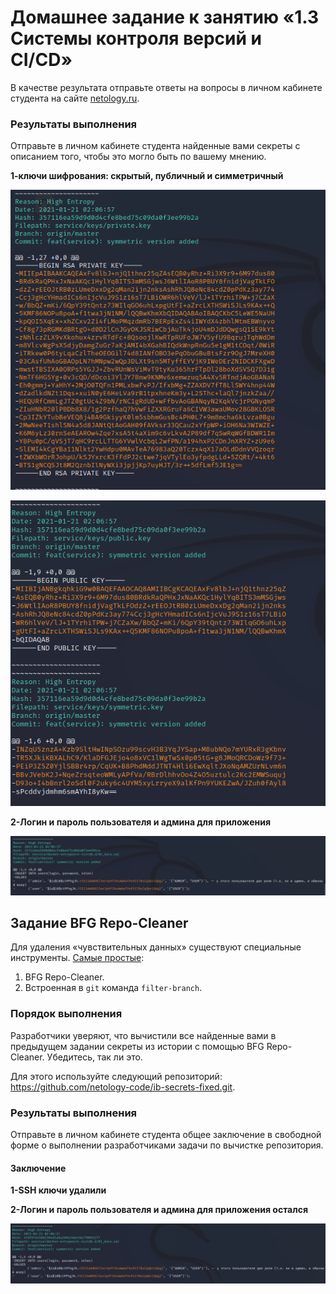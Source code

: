 # Домашнее задание к занятию «1.3 Системы контроля версий и CI/CD»

В качестве результата отправьте ответы на вопросы в личном кабинете студента на сайте [netology.ru](https://netology.ru).


### Результаты выполнения

Отправьте в личном кабинете студента найденные вами секреты с описанием того, чтобы это могло быть по вашему мнению.

**1-ключи шифрования: скрытый, публичный и симметричный**

![](img/32/1-скрытый%20ключ.png)

![](img/32/1-Публичный%20и%20симметричный%20ключ.png)

**2-Логин и пароль пользователя и админа для приложения**

![](img/32/1-Найденный%20логины%20и%20пароли.png)

## Задание BFG Repo-Cleaner

Для удаления «чувствительных данных» существуют специальные инструменты. [Самые простые](https://docs.github.com/en/github/authenticating-to-github/removing-sensitive-data-from-a-repository):
1. BFG Repo-Cleaner.
1. Встроенная в `git` команда `filter-branch`.

### Порядок выполнения

Разработчики уверяют, что вычистили все найденные вами в предыдущем задании секреты из истории с помощью BFG Repo-Cleaner. Убедитесь, так ли это.

Для этого используйте следующий репозиторий: https://github.com/netology-code/ib-secrets-fixed.git.

### Результаты выполнения

Отправьте в личном кабинете студента общее заключение в свободной форме о выполнении разработчиками задачи по вычистке репозитория.

#### Заключение

**1-SSH ключи удалили**

**2-Логин и пароль пользователя и админа для приложения остался**

![](img/32/2-Логин%20и%20пароль%20оставили.png)

